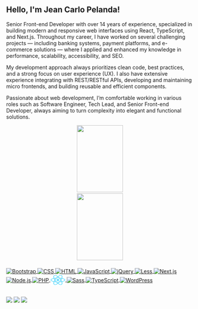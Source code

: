 ## Hello, I'm Jean Carlo Pelanda!

<p>Senior Front-end Developer with over 14 years of experience, specialized in building modern and responsive web interfaces using React, TypeScript, and Next.js. Throughout my career, I have worked on several challenging projects — including banking systems, payment platforms, and e-commerce solutions — where I applied and enhanced my knowledge in performance, scalability, accessibility, and SEO.</p>

<p>My development approach always prioritizes clean code, best practices, and a strong focus on user experience (UX). I also have extensive experience integrating with REST/RESTful APIs, developing and maintaining micro frontends, and building reusable and efficient components.</p>

<p>Passionate about web development, I’m comfortable working in various roles such as Software Engineer, Tech Lead, and Senior Front-end Developer, always aiming to turn complexity into elegant and functional solutions.</p>

<div align="center">
  <a href="https://github.com/jeanpelanda">
  <img height="180em" width="49.7%" src="https://github-readme-stats.vercel.app/api?username=jeanpelanda&show_icons=true&theme=gotham&include_all_commits=true&count_private=true"/>
  <img height="180em" width="49.7%" src="https://github-readme-stats.vercel.app/api/top-langs/?username=jeanpelanda&layout=compact&langs_count=7&theme=gotham"/>
</div>

<div style="display: inline_block"><br>
  <img align="center" alt="Bootstrap" height="30" width="40" src="https://cdn.jsdelivr.net/gh/devicons/devicon/icons/bootstrap/bootstrap-original.svg" />  
  <img align="center" alt="CSS" height="30" width="40" src="https://cdn.jsdelivr.net/gh/devicons/devicon/icons/css3/css3-original.svg" />  
  <img align="center" alt="HTML" height="30" width="40" src="https://cdn.jsdelivr.net/gh/devicons/devicon/icons/html5/html5-original.svg" />
  <img align="center" alt="JavaScript" height="30" width="40" src="https://cdn.jsdelivr.net/gh/devicons/devicon/icons/javascript/javascript-original.svg" />
  <img align="center" alt="jQuery" height="30" width="40" src="https://cdn.jsdelivr.net/gh/devicons/devicon/icons/jquery/jquery-original.svg" />
  <img align="center" alt="Less" height="30" width="40" src="https://cdn.jsdelivr.net/gh/devicons/devicon/icons/less/less-plain-wordmark.svg" />
  <img align="center" alt="Next.js" height="30" width="40" src="https://cdn.jsdelivr.net/gh/devicons/devicon/icons/nextjs/nextjs-original.svg" />
  <img align="center" alt="Node.js" height="30" width="40" src="https://cdn.jsdelivr.net/gh/devicons/devicon/icons/nodejs/nodejs-original.svg" />
  <img align="center" alt="PHP" height="30" width="40" src="https://cdn.jsdelivr.net/gh/devicons/devicon/icons/php/php-plain.svg" />
  <img align="center" alt="React" height="30" width="40" src="https://raw.githubusercontent.com/devicons/devicon/master/icons/react/react-original.svg">
  <img align="center" alt="Sass" height="30" width="40" src="https://cdn.jsdelivr.net/gh/devicons/devicon/icons/sass/sass-original.svg" />
  <img align="center" alt="TypeScript" height="30" width="40" src="https://cdn.jsdelivr.net/gh/devicons/devicon/icons/typescript/typescript-original.svg" />
  <img align="center" alt="WordPress" height="30" width="40" src="https://cdn.jsdelivr.net/gh/devicons/devicon/icons/wordpress/wordpress-plain.svg" />
</div>

##

<div> 
  <a href="https://br.linkedin.com/in/jeanpelanda" target="_blank"><img src="https://img.shields.io/badge/LinkedIn-0077B5?style=for-the-badge&logo=linkedin&logoColor=white" /></a> 
  <a href="mailto:jean.carlo.pelanda@gmail.com" target="_blank"><img src="https://img.shields.io/badge/Gmail-D14836?style=for-the-badge&logo=gmail&logoColor=white" /></a>
  <a href="https://dev.to/jeanpelanda" target="_blank"><img src="https://img.shields.io/badge/dev.to-0A0A0A?style=for-the-badge&logo=devdotto&logoColor=white" /></a>
</div>
